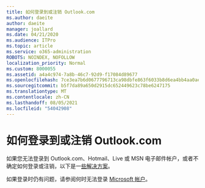 ```yaml
---
title: 如何登录到或注销 Outlook.com
ms.author: daeite
author: daeite
manager: joallard
ms.date: 04/21/2020
ms.audience: ITPro
ms.topic: article
ms.service: o365-administration
ROBOTS: NOINDEX, NOFOLLOW
localization_priority: Normal
ms.custom: 8000055
ms.assetid: a4a4c974-7a8b-46c7-92d9-f17084d89677
ms.openlocfilehash: 7ce3ea7b6d0677796713ca98dbfe863f6033b8d6ea4bb4aa0aef6a86df7ab119
ms.sourcegitcommit: b5f7da89a650d2915dc652449623c78be6247175
ms.translationtype: MT
ms.contentlocale: zh-CN
ms.lasthandoff: 08/05/2021
ms.locfileid: "54042908"
---
```

# <a name="how-to-sign-in-to-or-out-of-outlookcom"></a>如何登录到或注销 Outlook.com

如果您无法登录到 Outlook.com、Hotmail、Live 或 MSN 电子邮件帐户，或者不确定如何登录或注销，以下是一[些解决方案](https://go.microsoft.com/fwlink/p/?linkid=2005840)。
  
如果登录时仍有问题，请参阅何时无法登录 [Microsoft 帐户](https://go.microsoft.com/fwlink/p/?linkid=837479)。